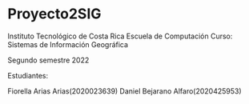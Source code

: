 # Proyecto2SIG
Instituto Tecnológico de Costa Rica
Escuela de Computación
Curso: Sistemas de Información Geográfica

Segundo semestre 2022

Estudiantes:

Fiorella Arias Arias(2020023639)
Daniel Bejarano Alfaro(2020425953)
